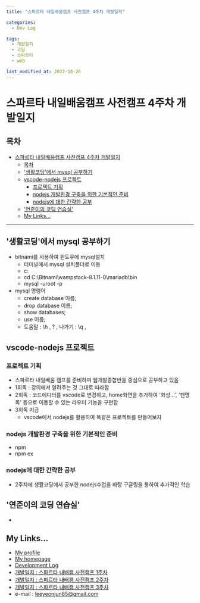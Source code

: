```yaml
---
title: "스파르타 내일배움캠프 사전캠프 4주차 개발일지"

categories:
  - Dev Log

tags:
  - 개발일지
  - 코딩
  - 스파르타
  - web

last_modified_at: 2022-10-26
---
```



# 스파르타 내일배움캠프 사전캠프 4주차 개발일지

## 목차
- [스파르타 내일배움캠프 사전캠프 4주차 개발일지](#스파르타-내일배움캠프-사전캠프-4주차-개발일지)
  - [목차](#목차)
  - ['생활코딩'에서 mysql 공부하기](#생활코딩에서-mysql-공부하기)
  - [vscode-nodejs 프로젝트](#vscode-nodejs-프로젝트)
    - [프로젝트 기획](#프로젝트-기획)
    - [nodejs 개발환경 구축을 위한 기본적인 준비](#nodejs-개발환경-구축을-위한-기본적인-준비)
    - [nodejs에 대한 간략한 공부](#nodejs에-대한-간략한-공부)
  - ['연준이의 코딩 연습실'](#연준이의-코딩-연습실)
  - [My Links...](#my-links)
___
## '생활코딩'에서 mysql 공부하기
- bitnami를 사용하여 윈도우에 mysql설치
  - 터미널에서 mysql 설치폴더로 이동
  - c:
  - cd C:\Bitnami\wampstack-8.1.11-0\mariadb\bin
  - mysql -uroot -p
- mysql 명령어
  - create database 이름;
  - drop database 이름;
  - show databases;
  - use 이름;
  - 도움말 : \h , \? , 나가기 : \q , 

## vscode-nodejs 프로젝트
### 프로젝트 기획
- 스파르타 내일배움 캠프를 준비하며 웹개발종합반을 중심으로 공부하고 있음
- 1회독 : 강의에서 알려주는 것 그대로 따라함
- 2회독 : 코드에디터를 vscode로 변경하고, home화면을 추가하여 '화성...', '팬명록' 등으로 이동할 수 있는 라우터 기능을 구현함
- 3회독 지금
  - vscode에서 nodejs를 활용하여 똑같은 프로젝트를 만들어보자

### nodejs 개발환경 구축을 위한 기본적인 준비
- npm
- npm ex

### nodejs에 대한 간략한 공부
- 2주차에 생활코딩에서 공부한 nodejs수업을 바탕 구글링을 통하여 추가적인 학습



## '연준이의 코딩 연습실'
- 

## My Links...
- [My profile](https://github.com/leeyeonjun85)
- [My homepage](https://leeyeonjun85.github.io/home/)
- [Development Log](https://github.com/leeyeonjun85/leeyeonjun85/blob/main/markdownbox/Development%20Log.md)
- [개발일지 : 스파르타 내배캠 사전캠프 1주차](https://github.com/leeyeonjun85/home/blob/main/mdpages/Sparta%20Tomorrow%20Camp/Ready1.md)
- [개발일지 : 스파르타 내배캠 사전캠프 2주차](https://github.com/leeyeonjun85/home/blob/main/mdpages/Sparta%20Tomorrow%20Camp/Ready2.md)
- [개발일지 : 스파르타 내배캠 사전캠프 3주차](https://github.com/leeyeonjun85/home/blob/main/mdpages/Sparta%20Tomorrow%20Camp/Ready3.md)
- e-mail : leeyeonjun85@gmail.com